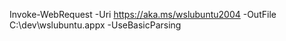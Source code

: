 Invoke-WebRequest -Uri https://aka.ms/wslubuntu2004 -OutFile C:\dev\wslubuntu.appx -UseBasicParsing

